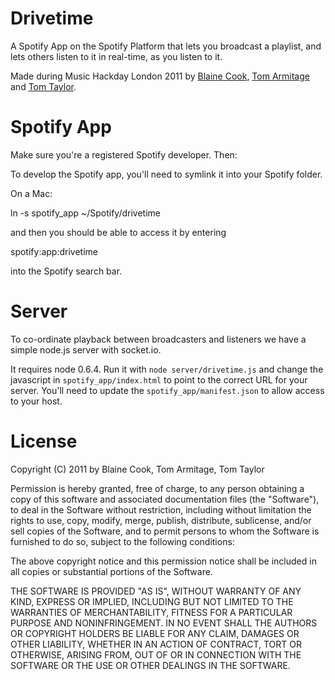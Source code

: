 Drivetime
=========

A Spotify App on the Spotify Platform that lets you broadcast a
playlist, and lets others listen to it in real-time, as you listen to
it.

Made during Music Hackday London 2011 by [Blaine
Cook](http://romeda.org/), [Tom Armitage](http://infovore.org) and
[Tom Taylor](http://scraplab.net).

Spotify App
===========

Make sure you're a registered Spotify developer. Then:

To develop the Spotify app, you'll need to symlink it into your Spotify folder.

On a Mac:

ln -s spotify_app ~/Spotify/drivetime

and then you should be able to access it by entering

spotify:app:drivetime

into the Spotify search bar.

Server
======

To co-ordinate playback between broadcasters and listeners we have a
simple node.js server with socket.io.

It requires node 0.6.4. Run it with `node server/drivetime.js` and
change the javascript in `spotify_app/index.html` to point to the
correct URL for your server. You'll need to update the
`spotify_app/manifest.json` to allow access to your host.

License
=======

Copyright (C) 2011 by Blaine Cook, Tom Armitage, Tom Taylor

Permission is hereby granted, free of charge, to any person obtaining a copy
of this software and associated documentation files (the "Software"), to deal
in the Software without restriction, including without limitation the rights
to use, copy, modify, merge, publish, distribute, sublicense, and/or sell
copies of the Software, and to permit persons to whom the Software is
furnished to do so, subject to the following conditions:

The above copyright notice and this permission notice shall be included in
all copies or substantial portions of the Software.

THE SOFTWARE IS PROVIDED "AS IS", WITHOUT WARRANTY OF ANY KIND, EXPRESS OR
IMPLIED, INCLUDING BUT NOT LIMITED TO THE WARRANTIES OF MERCHANTABILITY,
FITNESS FOR A PARTICULAR PURPOSE AND NONINFRINGEMENT. IN NO EVENT SHALL THE
AUTHORS OR COPYRIGHT HOLDERS BE LIABLE FOR ANY CLAIM, DAMAGES OR OTHER
LIABILITY, WHETHER IN AN ACTION OF CONTRACT, TORT OR OTHERWISE, ARISING FROM,
OUT OF OR IN CONNECTION WITH THE SOFTWARE OR THE USE OR OTHER DEALINGS IN
THE SOFTWARE.
